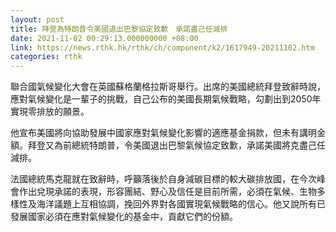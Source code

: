 ```yaml
---
layout: post
title: 拜登為特朗普令美國退出巴黎協定致歉　承諾盡己任減排
date: 2021-11-02 00:29:13.000000000 +08:00
link: https://news.rthk.hk/rthk/ch/component/k2/1617949-20211102.htm
categories: rthk
---
```


聯合國氣候變化大會在英國蘇格蘭格拉斯哥舉行。出席的美國總統拜登致辭時說，應對氣候變化是一輩子的挑戰，自己公布的美國長期氣候戰略，勾劃出到2050年實現零排放的願景。

他宣布美國將向協助發展中國家應對氣候變化影響的適應基金捐款，但未有講明金額。拜登又為前總統特朗普，令美國退出巴黎氣候協定致歉，承諾美國將克盡己任減排。

法國總統馬克龍就在致辭時，呼籲落後於自身減碳目標的較大碳排放國，在今次峰會作出兌現承諾的表現，形容團結、野心及信任是目前所需，必須在氣候、生物多樣性及海洋議題上互相協調，挽回外界對各國實現氣候戰略的信心。他又說所有已發展國家必須在應對氣候變化的基金中，貢獻它們的份額。
